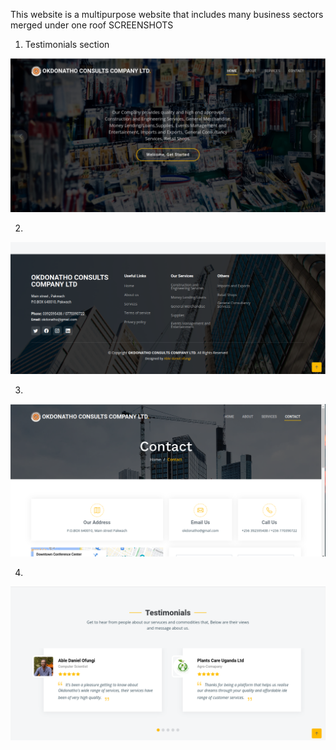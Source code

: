 

 

This website is a multipurpose website that includes many business sectors merged under one roof
SCREENSHOTS

1. Testimonials section

<p align="center">
 
  <img src="https://github.com/AbleDanielOfungi/DonathoSite/blob/main/Okdonatho1.png" width="800" alt="accessibility text">

</p>

2.  
<p align="center">
 
  <img src="https://github.com/AbleDanielOfungi/DonathoSite/blob/main/Screenshot from 2023-04-20 12-09-29.png" width="800" alt="accessibility text">

</p>


3.

<p align="center">
 
  <img src="https://github.com/AbleDanielOfungi/DonathoSite/blob/main/Screenshot from 2023-04-20 12-10-01.png" width="800" alt="accessibility text">

</p>

4.

<p align="center">
 
  <img src="https://github.com/AbleDanielOfungi/DonathoSite/blob/main/Okdonatho4.png" width="800" alt="accessibility text">

</p>

